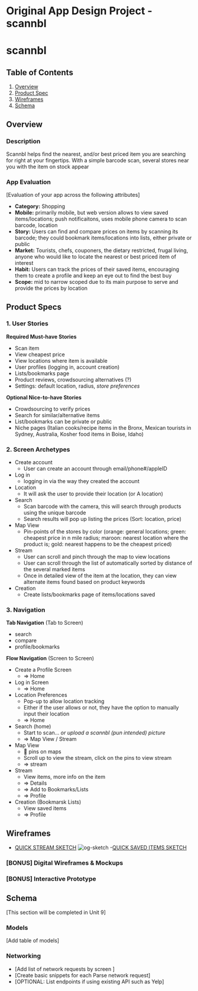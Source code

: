 Original App Design Project - scannbl
===

# scannbl

## Table of Contents
1. [Overview](#Overview)
1. [Product Spec](#Product-Spec)
1. [Wireframes](#Wireframes)
2. [Schema](#Schema)

## Overview
### Description
Scannbl helps find the nearest, and/or best priced item you are searching for right at your fingertips. With a simple barcode scan, several stores near you with the item on stock appear

### App Evaluation
[Evaluation of your app across the following attributes]
- **Category:** Shopping
- **Mobile:** primarily mobile, but web version allows to view saved items/locations; push notificaitons, uses mobile phone camera to scan barcode, location 
- **Story:** Users can find and compare prices on items by scanning its barcode; they could bookmark items/locations into lists, either private or public
- **Market:** Tourists, chefs, couponers, the dietary restricted, frugal living, anyone who would like to locate the nearest or best priced item of interest
- **Habit:** Users can track the prices of their saved items, encouraging them to create a profile and keep an eye out to find the best buy
- **Scope:** mid to narrow scoped due to its main purpose to serve and provide the prices by location

## Product Specs

### 1. User Stories

**Required Must-have Stories**

* Scan item
* View cheapest price
* View locations where item is available
* User profiles (logging in, account creation)
* Lists/bookmarks page
* Product reviews, crowdsourcing alternatives (?)
* Settings: default location, radius, *store preferences*

**Optional Nice-to-have Stories**

* Crowdsourcing to verify prices
* Search for similar/alternative items
* List/bookmarks can be private or public
* Niche pages (Italian cooks/recipe items in the Bronx, Mexican tourists in Sydney, Australia, Kosher food items in Boise, Idaho)

### 2. Screen Archetypes

* Create account 
   * User can create an account through email/phone#/appleID
* Log in
   * logging in via the way they created the account
* Location
    * It will ask the user to provide their location (or A location)
* Search
   * Scan barcode with the camera, this will search through products using the unique barcode
   * Search results will pop up listing the prices (Sort: location, price)
* Map View
   * Pin-points of the stores by color (orange: general locations; green: cheapest price in n mile radius; maroon: nearest location where the product is; gold: nearest happens to be the cheapest priced)
* Stream
   * User can scroll and pinch through the map to view locations
   * User can scroll through the list of automatically sorted by distance of the several marked items
   * Once in detailed view of the item at the location, they can view alternate items found based on product keywords
* Creation
   * Create lists/bookmarks page of items/locations saved


### 3. Navigation

**Tab Navigation** (Tab to Screen)

* search
* compare
* profile/bookmarks

**Flow Navigation** (Screen to Screen)

* Create a Profile Screen
    * => Home
* Log in Screen
    * => Home
* Location Preferences
    * Pop-up to allow location tracking
    * Either if the user allows or not, they have the option to manually input their location
    * => Home
* Search (home)
   * Start to scan... *or upload a scannbl (pun intended) picture*
   * => Map View / Stream
* Map View
    * 📍 pins on maps
    * Scroll up to view the stream, click on the pins to view stream
    * => stream
* Stream
    * View items, more info on the item
    * => Details
    * => Add to Bookmarks/Lists
    * => Profile
* Creation (Bookmarsk Lists)
    * View saved items
    * => Profile

## Wireframes
- [QUICK STREAM SKETCH](https://imgur.com/a/Sv4rqTc)
![og-sketch](https://user-images.githubusercontent.com/41409758/124549678-81424380-ddfd-11eb-9103-d63517d6d7a5.jpeg)
-[QUICK SAVED ITEMS SKETCH](https://i.imgur.com/cf17ekM.jpeg)

### [BONUS] Digital Wireframes & Mockups

### [BONUS] Interactive Prototype

## Schema 
[This section will be completed in Unit 9]
### Models
[Add table of models]
### Networking
- [Add list of network requests by screen ]
- [Create basic snippets for each Parse network request]
- [OPTIONAL: List endpoints if using existing API such as Yelp]
